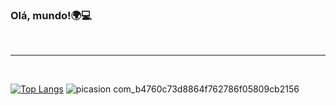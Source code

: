 ### Olá, mundo!🌍💻

<br/>
  <hr/>
  <br/>
<div/>
 
[![Top Langs](https://github-readme-stats.vercel.app/api/top-langs/?username=Jeova-1704&layout=compact&langs_count=6&theme=tokyonight)](https://github.com/Jeova-1704/github-readme-stats)
         ![picasion com_b4760c73d8864f762786f05809cb2156](https://user-images.githubusercontent.com/127805808/227081066-87af7499-c50c-4505-bca9-f7fb733da3b9.gif)
